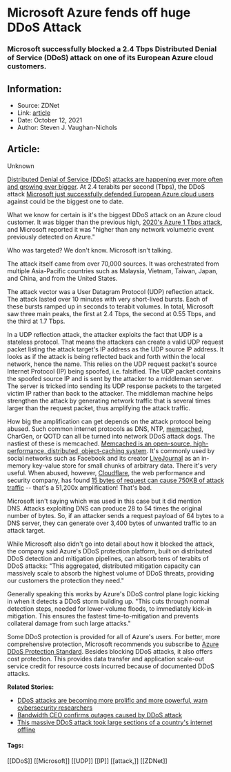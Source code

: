 # Microsoft Azure fends off huge DDoS Attack
### Microsoft successfully blocked a 2.4 Tbps Distributed Denial of Service (DDoS) attack on one of its European Azure cloud customers.

## Information:
+ Source: ZDNet
+ Link: [article](https://www.zdnet.com/article/microsoft-azure-fends-off-huge-ddos-attack/)
+ Date: October 12, 2021
+ Author: Steven J. Vaughan-Nichols


## Article:
Unknown

[Distributed Denial of Service (DDoS)](https://www.zdnet.com/article/what-is-a-ddos-attack-everything-you-need-to-know-about-ddos-attacks-and-how-to-protect-against-them/) [attacks are happening ever more often and growing ever bigger](https://www.zdnet.com/article/ddos-attacks-are-becoming-more-prolific-and-more-powerful-warn-cybersecurity-researchers/). At 2.4 terabits per second (Tbps), the DDoS attack [Microsoft just successfully defended European Azure cloud users](https://azure.microsoft.com/en-us/blog/business-as-usual-for-azure-customers-despite-24-tbps-ddos-attack/) against could be the biggest one to date.

What we know for certain is it's the biggest DDoS attack on an Azure cloud customer. It was bigger than the previous high, [2020's Azure 1 Tbps attack](https://azure.microsoft.com/en-us/blog/azure-ddos-protection-2020-year-in-review/), and Microsoft reported it was "higher than any network volumetric event previously detected on Azure." 


Who was targeted? We don't know. Microsoft isn't talking. 

The attack itself came from over 70,000 sources. It was orchestrated from multiple Asia-Pacific countries such as Malaysia, Vietnam, Taiwan, Japan, and China, and from the United States. 

The attack vector was a User Datagram Protocol (UDP) reflection attack. The attack lasted over 10 minutes with very short-lived bursts. Each of these bursts ramped up in seconds to terabit volumes. In total, Microsoft saw three main peaks, the first at 2.4 Tbps, the second at 0.55 Tbps, and the third at 1.7 Tbps.

In a UDP reflection attack, the attacker exploits the fact that UDP is a stateless protocol. That means the attackers can create a valid UDP request packet listing the attack target's IP address as the UDP source IP address. It looks as if the attack is being reflected back and forth within the local network, hence the name. This relies on the UDP request packet's source Internet Protocol (IP) being spoofed, i.e. falsified. The UDP packet contains the spoofed source IP and is sent by the attacker to a middleman server. The server is tricked into sending its UDP response packets to the targeted victim IP rather than back to the attacker. The middleman machine helps strengthen the attack by generating network traffic that is several times larger than the request packet, thus amplifying the attack traffic.

How big the amplification can get depends on the attack protocol being abused. Such common internet protocols as DNS, NTP, [memcached](https://memcached.org/), CharGen, or QOTD can all be turned into network DDoS attack dogs. The nastiest of these is memcached. [Memcached is an open-source, high-performance, distributed, object-caching system](http://practical-tech.com/infrastructure/thanks-for-the-memcached/7333/). It's commonly used by social networks such as Facebook and its creator [LiveJournal](https://www.livejournal.com/) as an in-memory key-value store for small chunks of arbitrary data. There it's very useful. When abused, however, [Cloudflare](https://www.cloudflare.com/), the web performance and security company, has found [15 bytes of request can cause 750KB of attack traffic](https://blog.cloudflare.com/memcrashed-major-amplification-attacks-from-port-11211/) -- that's a 51,200x amplification! That's bad. 






Microsoft isn't saying which was used in this case but it did mention DNS. Attacks exploiting DNS can produce 28 to 54 times the original number of bytes. So, if an attacker sends a request payload of 64 bytes to a DNS server, they can generate over 3,400 bytes of unwanted traffic to an attack target. 

While Microsoft also didn't go into detail about how it blocked the attack, the company said Azure's DDoS protection platform, built on distributed DDoS detection and mitigation pipelines, can absorb tens of terabits of DDoS attacks: "This aggregated, distributed mitigation capacity can massively scale to absorb the highest volume of DDoS threats, providing our customers the protection they need."

Generally speaking this works by Azure's DDoS control plane logic kicking in when it detects a DDoS storm building up. "This cuts through normal detection steps, needed for lower-volume floods, to immediately kick-in mitigation. This ensures the fastest time-to-mitigation and prevents collateral damage from such large attacks."

Some DDoS protection is provided for all of Azure's users. For better, more comprehensive protection, Microsoft recommends you subscribe to [Azure DDoS Protection Standard](https://azure.microsoft.com/en-us/services/ddos-protection/). Besides blocking DDoS attacks, it also offers cost protection. This provides data transfer and application scale-out service credit for resource costs incurred because of documented DDoS attacks.

**Related Stories:**

* [DDoS attacks are becoming more prolific and more powerful, warn cybersecurity researchers](https://www.zdnet.com/article/ddos-attacks-are-becoming-more-prolific-and-more-powerful-warn-cybersecurity-researchers/)
* [Bandwidth CEO confirms outages caused by DDoS attack](https://www.zdnet.com/article/bandwidth-ceo-confirms-outages-caused-by-ddos-attack/)
* [This massive DDoS attack took large sections of a country's internet offline](https://www.zdnet.com/article/this-massive-ddos-attack-took-large-sections-of-a-countrys-internet-offline/)





#### Tags:
[[DDoS]] [[Microsoft]] [[UDP]] [[IP]] [[attack,]] [[ZDNet]]

